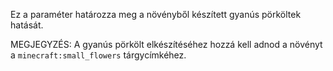 Ez a paraméter határozza meg a növényből készített gyanús pörköltek hatását.

MEGJEGYZÉS: A gyanús pörkölt elkészítéséhez hozzá kell adnod a növényt a `minecraft:small_flowers` tárgycímkéhez.